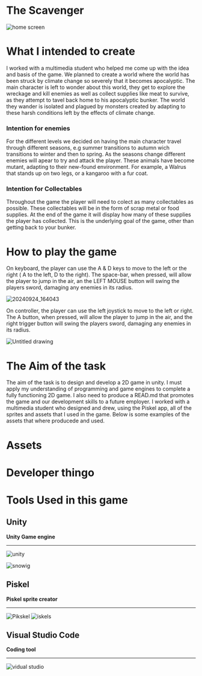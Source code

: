 # The Scavenger

![home screen](https://github.com/user-attachments/assets/73050d7c-95b7-4987-9847-4564b6643243)


# What I intended to create
I worked with a multimedia student who helped me come up with the idea and basis of the game. We planned to create a world where the world has been struck by climate change so severely that it becomes apocalyptic. The main character is left to wonder about this world, they get to explore the wreckage and kill enemies as well as collect supplies like meat to survive, as they attempt to tavel back home to his apocalyptic bunker. The world they wander is isolated and plagued by monsters created by adapting to these harsh conditions left by the effects of climate change. 
### Intention for enemies
For the different levels we decided on having the main character travel through different seasons, e.g summer transitions to autumn wich transitions to winter and then to spring. As the seasons change different enemies will apear to try and attack the player. These animals have become mutant, adapting to their new-found environment. For example, a Walrus that stands up on two legs, or a kangaroo with a fur coat. 
### Intention for Collectables
Throughout the game the player will need to colect as many collectables as possible. These collectables will be in the form of scrap metal or food supplies. At the end of the game it will display how many of these supplies the player has collected. This is the underlying goal of the game, other than getting back to your bunker. 

# How to play the game
On keyboard, the player can use the A & D keys to move to the left or the right ( A to the left, D to the right). The space-bar, when pressed, will allow the player to jump in the air, an the LEFT MOUSE button will swing the players sword, damaging any enemies in its radius.

![20240924_164043](https://github.com/user-attachments/assets/28c8e391-ba78-46db-953e-fd857ca48220)

On controller, the player can use the left joystick to move to the left or right. The A button, when pressed, will allow the player to jump in the air, and the right trigger button will swing the players sword, damaging any enemies in its radius. 

![Untitled drawing](https://github.com/user-attachments/assets/99b6d252-5315-48e8-9c37-5a84d93baa91)

# The Aim of the task 

The aim of the task is to design and develop a 2D game in unity. I must apply my understanding of programming and game engines to complete a fully functioning 2D game. I also need to produce a READ.md that promotes the game and our development skills to a future employer. I worked with a multimedia student who designed and drew, using the Piskel app, all of the sprites and assets that I used in the game. Below is some examples of the assets that where producede and used. 

# Assets




# Developer thingo



# Tools Used in this game

## Unity

**Unity Game engine**
_____________________________
![unity](https://github.com/user-attachments/assets/d5f2a8ab-d88f-4eca-a5c2-eae42b922da6)

![snowig](https://github.com/user-attachments/assets/b2d028ae-cf82-4d51-a184-142b1b0f74a5)


## Piskel

**Piskel sprite creator**
_____________________________
![Pikskel](https://github.com/user-attachments/assets/7d78a18c-7c21-4ccb-ae8a-43a847539745)
![iskels](https://github.com/user-attachments/assets/3d4cb44e-b408-43f1-a917-e6ba207f7669)

## Visual Studio Code 

**Coding tool**
_____________________________
![vidual studio](https://github.com/user-attachments/assets/7427443e-6378-471c-ad5a-145eafc0b726)


